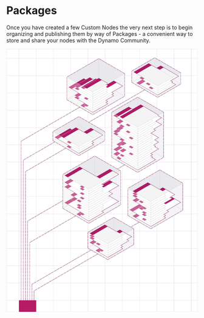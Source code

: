 # Packages

Once you have created a few Custom Nodes the very next step is to begin organizing and publishing them by way of Packages - a convenient way to store and share your nodes with the Dynamo Community.

![IMAGE](<../images/6-2/packages cover.jpg>)
